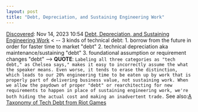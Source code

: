 ```yaml
---
layout: post
title: "Debt, Depreciation, and Sustaining Engineering Work"
---
```

[Discovered](http://rolandtanglao.com/2020/07/29/p1-blogthis-checkvist-list-links-to-blog/): Nov 14, 2023 10:54 [Debt, Depreciation, and Sustaining Engineering Work](https://coffeeonthekeyboard.com/debt-depreciation-and-sustaining-engineering-work/) < -- 3 kinds of technical debt: 1. borrow from the future in order for faster time to market "debt" 2. technical depreciation aka maintenance/sustaining  "debt" 3. foundational assumption or requirement changes "debt" --> **QUOTE**: `Labeling all three categories as "tech debt," as Chelsea says," makes it easy to incorrectly assume the what the speaker means. Even worse, it tends to erase the distinction, which leads to our 20% engineering time to be eaten up by work that is properly part of delivering business value, not sustaining work. When we allow the paydown of proper "debt" or rearchitecting for new requirements to happen in place of sustaining engineering work, we're both hiding the actual cost and making an inadvertent trade.` See also:[A Taxonomy of Tech Debt from Riot Games](https://technology.riotgames.com/news/taxonomy-tech-debt)
